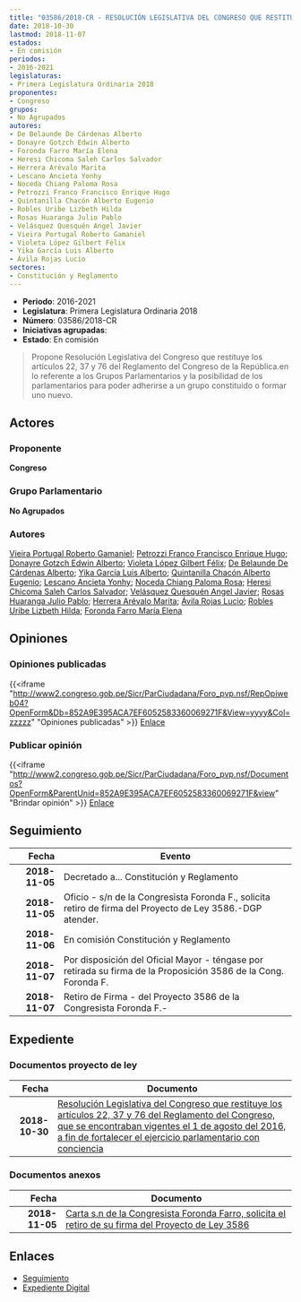 ```yaml
---
title: "03586/2018-CR - RESOLUCIÓN LEGISLATIVA DEL CONGRESO QUE RESTITUYE LOS ARTÍCULOS 22, 37 Y 76 DEL REGLAMENTO DEL CONGRESO, QUE SE ENCONTRABAN VIGENTES EL 1 DE AGOSTO DEL 2016,"
date: 2018-10-30
lastmod: 2018-11-07
estados:
- En comisión
periodos:
- 2016-2021
legislaturas:
- Primera Legislatura Ordinaria 2018
proponentes:
- Congreso
grupos:
- No Agrupados
autores:
- De Belaunde De Cárdenas Alberto
- Donayre Gotzch Edwin Alberto
- Foronda Farro María Elena
- Heresi Chicoma Saleh Carlos Salvador
- Herrera Arévalo Marita
- Lescano Ancieta Yonhy
- Noceda Chiang Paloma Rosa
- Petrozzi Franco Francisco Enrique Hugo
- Quintanilla Chacón Alberto Eugenio
- Robles Uribe Lizbeth Hilda
- Rosas Huaranga Julio Pablo
- Velásquez Quesquén Angel Javier
- Vieira Portugal Roberto Gamaniel
- Violeta López Gilbert Félix
- Yika García Luis Alberto
- Ávila Rojas Lucio
sectores:
- Constitución y Reglamento
---
```

- **Periodo**: 2016-2021
- **Legislatura**: Primera Legislatura Ordinaria 2018
- **Número**: 03586/2018-CR
- **Iniciativas agrupadas**: 
- **Estado**: En comisión

> Propone Resolución Legislativa del Congreso que restituye los artículos 22, 37 y 76 del Reglamento del Congreso de la República.en lo referente a los Grupos Parlamentarios y la posibilidad de los parlamentarios para poder adherirse a un grupo constituido o formar uno nuevo.


## Actores

### Proponente

**Congreso**

### Grupo Parlamentario

**No Agrupados**

### Autores

[Vieira Portugal Roberto Gamaniel](mailto:mailto:rvieira@congreso.gob.pe); [Petrozzi Franco Francisco Enrique Hugo](mailto:mailto:fpetrozzi@congreso.gob.pe); [Donayre Gotzch Edwin Alberto](mailto:mailto:edonayre@congreso.gob.pe); [Violeta López Gilbert Félix](mailto:mailto:gvioleta@congreso.gob.pe); [De Belaunde De Cárdenas Alberto](mailto:mailto:adebelaunde@congreso.gob.pe); [Yika García Luis Alberto](mailto:mailto:lyika@congreso.gob.pe); [Quintanilla Chacón Alberto Eugenio](mailto:mailto:aquintanilla@congreso.gob.pe); [Lescano Ancieta Yonhy](mailto:mailto:ylescano@congreso.gob.pe); [Noceda Chiang Paloma Rosa](mailto:mailto:pnoceda@congreso.gob.pe); [Heresi Chicoma Saleh Carlos Salvador](mailto:mailto:sheresi@congreso.gob.pe); [Velásquez Quesquén Angel Javier](mailto:mailto:jvelasquezq@congreso.gob.pe); [Rosas Huaranga Julio Pablo](mailto:mailto:jrosas@congreso.gob.pe); [Herrera Arévalo Marita](mailto:mailto:mherrera@congreso.gob.pe); [Ávila Rojas Lucio](mailto:mailto:lavilar@congreso.gob.pe); [Robles Uribe Lizbeth Hilda](mailto:mailto:lroblesu@congreso.gob.pe); [Foronda Farro María Elena](mailto:mailto:mforonda@congreso.gob.pe)

## Opiniones

### Opiniones publicadas

{{<iframe "http://www2.congreso.gob.pe/Sicr/ParCiudadana/Foro_pvp.nsf/RepOpiweb04?OpenForm&Db=852A9E395ACA7EF6052583360069271F&View=yyyy&Col=zzzzz" "Opiniones publicadas" >}}
[Enlace](http://www2.congreso.gob.pe/Sicr/ParCiudadana/Foro_pvp.nsf/RepOpiweb04?OpenForm&Db=852A9E395ACA7EF6052583360069271F&View=yyyy&Col=zzzzz)

### Publicar opinión

{{<iframe "http://www2.congreso.gob.pe/Sicr/ParCiudadana/Foro_pvp.nsf/Documentos?OpenForm&ParentUnid=852A9E395ACA7EF6052583360069271F&view" "Brindar opinión" >}}
[Enlace](http://www2.congreso.gob.pe/Sicr/ParCiudadana/Foro_pvp.nsf/Documentos?OpenForm&ParentUnid=852A9E395ACA7EF6052583360069271F&view)


## Seguimiento

| Fecha | Evento |
|------:|--------|
| **2018-11-05** | Decretado a... Constitución y Reglamento |
| **2018-11-05** | Oficio - s/n de la Congresista Foronda F., solicita retiro de firma del Proyecto de Ley 3586.-DGP atender. |
| **2018-11-06** | En comisión Constitución y Reglamento |
| **2018-11-07** | Por disposición del Oficial Mayor - téngase por retirada su firma de la Proposición 3586 de la Cong. Foronda F. |
| **2018-11-07** | Retiro de Firma - del Proyecto 3586 de la Congresista Foronda F.- |

## Expediente

### Documentos proyecto de ley

| Fecha | Documento |
|------:|-----------|
| **2018-10-30** | [Resolución Legislativa del Congreso que restituye los artículos 22, 37 y 76 del Reglamento del Congreso, que se encontraban vigentes el 1 de agosto del 2016, a fin de fortalecer el ejercicio parlamentario con conciencia](http://www.leyes.congreso.gob.pe/Documentos/2016_2021/Proyectos_de_Ley_y_de_Resoluciones_Legislativas/PL0358620181030.pdf) |

### Documentos anexos

| Fecha | Documento |
|------:|-----------|
| **2018-11-05** | [Carta s.n de la Congresista Foronda Farro, solicita el retiro de su firma del Proyecto de Ley 3586](http://www.leyes.congreso.gob.pe/Documentos/2016_2021/Retiro_de_Firmas/Proyectos/CARTA-S-N-MEFF-20181105.pdf) |

## Enlaces

- [Seguimiento](http://www2.congreso.gob.pe/Sicr/TraDocEstProc/CLProLey2016.nsf/f7fff46988ca05b1052578e100829cc7/933767ea0ce25bbd05258336007b2b0a?OpenDocument)
- [Expediente Digital](http://www2.congreso.gob.pe/Sicr/TraDocEstProc/Expvirt_2011.nsf/visbusqptramdoc1621/03586?opendocument)

